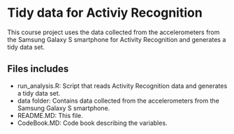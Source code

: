 Tidy data for Activiy Recognition
=========
This course project uses the data collected from the accelerometers from the Samsung Galaxy S smartphone for Activity Recognition and generates a tidy data set.

## Files includes
* run_analysis.R: Script that reads Activity Recognition data and generates a tidy data set.
* data folder: Contains data collected from the accelerometers from the Samsung Galaxy S smartphone.
* README.MD: This file.
* CodeBook.MD: Code book describing the variables.


